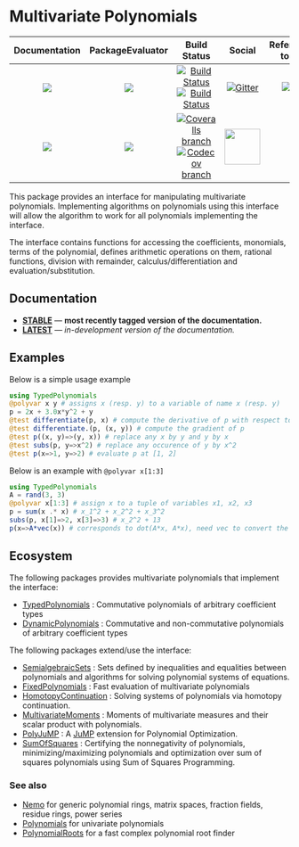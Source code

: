 # Multivariate Polynomials

| **Documentation** | **PackageEvaluator** | **Build Status** | **Social** | **References to cite** |
|:-----------------:|:--------------------:|:----------------:|:----------:|:----------------------:|
| [![][docs-stable-img]][docs-stable-url] | [![][pkg-0.6-img]][pkg-0.6-url] | [![Build Status][build-img]][build-url] [![Build Status][winbuild-img]][winbuild-url] | [![Gitter][gitter-img]][gitter-url] | [![DOI](zenodo-img)](zenodo-url) |
| [![][docs-latest-img]][docs-latest-url] | [![][pkg-0.7-img]][pkg-0.7-url] | [![Coveralls branch][coveralls-img]][coveralls-url] [![Codecov branch][codecov-img]][codecov-url] | [<img src="https://upload.wikimedia.org/wikipedia/commons/thumb/a/af/Discourse_logo.png/799px-Discourse_logo.png" width="64">][discourse-url] | |

This package provides an interface for manipulating multivariate polynomials.
Implementing algorithms on polynomials using this interface will allow the algorithm to work for all polynomials implementing the interface.

The interface contains functions for accessing the coefficients, monomials, terms of the polynomial, defines arithmetic operations on them, rational functions, division with remainder, calculus/differentiation and evaluation/substitution.

## Documentation

- [**STABLE**][docs-stable-url] &mdash; **most recently tagged version of the documentation.**
- [**LATEST**][docs-latest-url] &mdash; *in-development version of the documentation.*

## Examples

Below is a simple usage example
```julia
using TypedPolynomials
@polyvar x y # assigns x (resp. y) to a variable of name x (resp. y)
p = 2x + 3.0x*y^2 + y
@test differentiate(p, x) # compute the derivative of p with respect to x
@test differentiate.(p, (x, y)) # compute the gradient of p
@test p((x, y)=>(y, x)) # replace any x by y and y by x
@test subs(p, y=>x^2) # replace any occurence of y by x^2
@test p(x=>1, y=>2) # evaluate p at [1, 2]
```
Below is an example with `@polyvar x[1:3]`
```julia
using TypedPolynomials
A = rand(3, 3)
@polyvar x[1:3] # assign x to a tuple of variables x1, x2, x3
p = sum(x .* x) # x_1^2 + x_2^2 + x_3^2
subs(p, x[1]=>2, x[3]=>3) # x_2^2 + 13
p(x=>A*vec(x)) # corresponds to dot(A*x, A*x), need vec to convert the tuple to a vector
```

## Ecosystem

The following packages provides multivariate polynomials that implement the interface:

* [TypedPolynomials](https://github.com/rdeits/TypedPolynomials.jl) : Commutative polynomials of arbitrary coefficient types
* [DynamicPolynomials](https://github.com/JuliaAlgebra/DynamicPolynomials.jl) : Commutative and non-commutative polynomials of arbitrary coefficient types

The following packages extend/use the interface:

* [SemialgebraicSets](https://github.com/JuliaAlgebra/SemialgebraicSets.jl) : Sets defined by inequalities and equalities between polynomials and algorithms for solving polynomial systems of equations.
* [FixedPolynomials](https://github.com/JuliaAlgebra/FixedPolynomials.jl) : Fast evaluation of multivariate polynomials
* [HomotopyContinuation](https://github.com/saschatimme/HomotopyContinuation.jl) : Solving systems of polynomials via homotopy continuation.
* [MultivariateMoments](https://github.com/JuliaAlgebra/MultivariateMoments.jl) : Moments of multivariate measures and their scalar product with polynomials.
* [PolyJuMP](https://github.com/JuliaOpt/PolyJuMP.jl) : A [JuMP](https://github.com/JuliaOpt/JuMP.jl) extension for Polynomial Optimization.
* [SumOfSquares](https://github.com/JuliaOpt/SumOfSquares.jl) : Certifying the nonnegativity of polynomials, minimizing/maximizing polynomials and optimization over sum of squares polynomials using Sum of Squares Programming.

### See also

* [Nemo](https://github.com/wbhart/Nemo.jl) for generic polynomial rings, matrix spaces, fraction fields, residue rings, power series
* [Polynomials](https://github.com/Keno/Polynomials.jl) for univariate polynomials
* [PolynomialRoots](https://github.com/giordano/PolynomialRoots.jl) for a fast complex polynomial root finder

[docs-stable-img]: https://img.shields.io/badge/docs-stable-blue.svg
[docs-latest-img]: https://img.shields.io/badge/docs-latest-blue.svg
[docs-stable-url]: https://JuliaAlgebra.github.io/MultivariatePolynomials.jl/stable
[docs-latest-url]: https://JuliaAlgebra.github.io/MultivariatePolynomials.jl/latest

[pkg-0.6-img]: http://pkg.julialang.org/badges/MultivariatePolynomials_0.6.svg
[pkg-0.6-url]: http://pkg.julialang.org/?pkg=MultivariatePolynomials
[pkg-0.7-img]: http://pkg.julialang.org/badges/MultivariatePolynomials_0.7.svg
[pkg-0.7-url]: http://pkg.julialang.org/?pkg=MultivariatePolynomials

[build-img]: https://travis-ci.org/JuliaAlgebra/MultivariatePolynomials.jl.svg?branch=master
[build-url]: https://travis-ci.org/JuliaAlgebra/MultivariatePolynomials.jl
[winbuild-img]: https://ci.appveyor.com/api/projects/status/4l5i8sbxev8405jl?svg=true
[winbuild-url]: https://ci.appveyor.com/project/blegat/multivariatepolynomials-jl
[coveralls-img]: https://coveralls.io/repos/github/JuliaAlgebra/MultivariatePolynomials.jl/badge.svg?branch=master
[coveralls-url]: https://coveralls.io/github/JuliaAlgebra/MultivariatePolynomials.jl?branch=master
[codecov-img]: http://codecov.io/github/JuliaAlgebra/MultivariatePolynomials.jl/coverage.svg?branch=master
[codecov-url]: http://codecov.io/github/JuliaAlgebra/MultivariatePolynomials.jl?branch=master

[gitter-url]: https://gitter.im/JuliaAlgebra/Lobby?utm_source=share-link&utm_medium=link&utm_campaign=share-link
[gitter-img]: https://badges.gitter.im/JuliaAlgebra/Lobby.svg
[discourse-url]: https://discourse.julialang.org/c/domain/opt

[zenodo-url]: https://zenodo.org/badge/latestdoi/72210778
[zenodo-img]: https://zenodo.org/badge/72210778.svg
